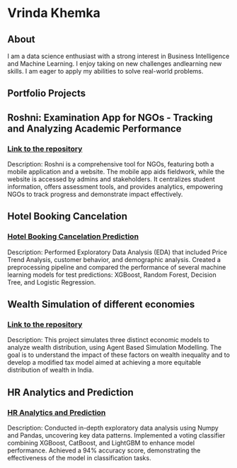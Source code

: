 # Vrinda Khemka
## About
I am a data science enthusiast with a strong interest in Business Intelligence and Machine Learning. I enjoy taking on new challenges andlearning new skills. I am eager to apply my abilities to solve real-world problems.
## 

## Portfolio Projects

## Roshni: Examination App for NGOs - Tracking and Analyzing Academic Performance

### [Link to the repository](https://github.com/dikshantks/roshni/tree/evaluator-page)

Description: Roshni is a comprehensive tool for NGOs, featuring both a mobile application and a website. The mobile app aids fieldwork, while the website is accessed by admins and stakeholders. It centralizes student information, offers assessment tools, and provides analytics, empowering NGOs to track progress and demonstrate impact effectively.

## Hotel Booking Cancelation

### [Hotel Booking Cancelation Prediction](https://github.com/VrindaKhemka/Portfolio-Projects/blob/main/Nutrition%20Analysis%20of%20McDonald's%20Menu.ipynb)

Description: Performed Exploratory Data Analysis (EDA) that included Price Trend Analysis, customer behavior, and demographic analysis. Created a preprocessing pipeline and compared the performance of several machine learning models for test predictions: XGBoost, Random Forest, Decision Tree, and Logistic Regression.

## Wealth Simulation of different economies

### [Link to the repository](https://github.com/VrindaKhemka/WealthSimulation)

Description: This project simulates three distinct economic models to analyze wealth distribution, using Agent Based Simulation Modelling. The goal is to understand the impact of these factors on wealth inequality and to develop a modified tax model aimed at achieving a more equitable distribution of wealth in India.

## HR Analytics and Prediction

### [HR Analytics and Prediction](https://github.com/VrindaKhemka/Portfolio-Projects/blob/main/hr-analytics.ipynb)

Description: Conducted in-depth exploratory data analysis using Numpy and Pandas, uncovering key data patterns. Implemented a voting classifier combining XGBoost, CatBoost, and LightGBM to enhance model performance. Achieved a 94% accuracy score, demonstrating the effectiveness of the model in classification tasks.

